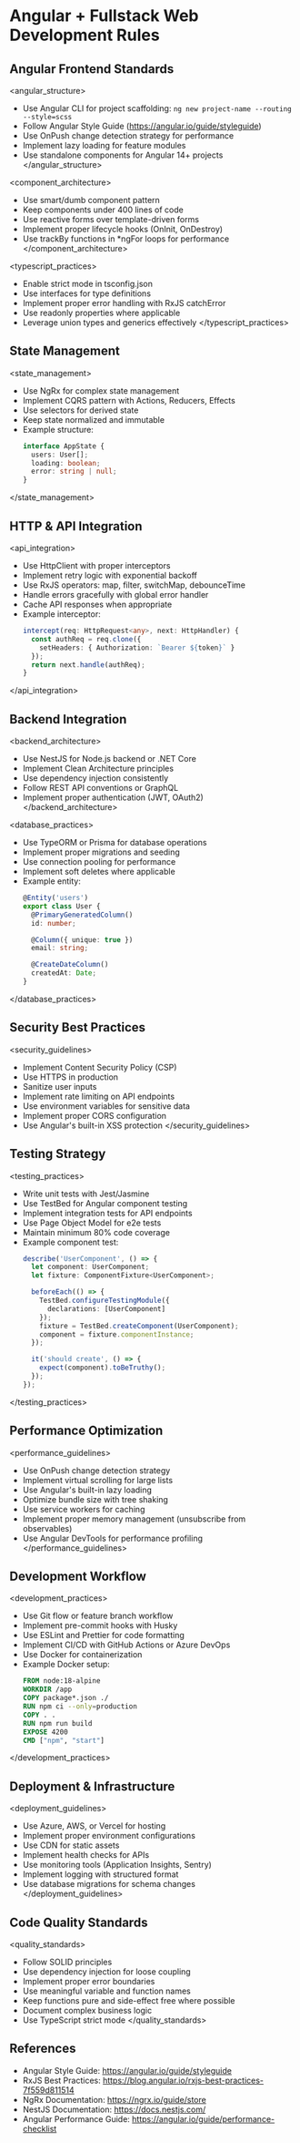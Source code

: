 # Angular + Fullstack Web Development Rules

## Angular Frontend Standards

<angular_structure>
- Use Angular CLI for project scaffolding: `ng new project-name --routing --style=scss`
- Follow Angular Style Guide (https://angular.io/guide/styleguide)
- Use OnPush change detection strategy for performance
- Implement lazy loading for feature modules
- Use standalone components for Angular 14+ projects
</angular_structure>

<component_architecture>
- Use smart/dumb component pattern
- Keep components under 400 lines of code
- Use reactive forms over template-driven forms
- Implement proper lifecycle hooks (OnInit, OnDestroy)
- Use trackBy functions in *ngFor loops for performance
</component_architecture>

<typescript_practices>
- Enable strict mode in tsconfig.json
- Use interfaces for type definitions
- Implement proper error handling with RxJS catchError
- Use readonly properties where applicable
- Leverage union types and generics effectively
</typescript_practices>

## State Management

<state_management>
- Use NgRx for complex state management
- Implement CQRS pattern with Actions, Reducers, Effects
- Use selectors for derived state
- Keep state normalized and immutable
- Example structure:
  ```typescript
  interface AppState {
    users: User[];
    loading: boolean;
    error: string | null;
  }
  ```
</state_management>

## HTTP & API Integration

<api_integration>
- Use HttpClient with proper interceptors
- Implement retry logic with exponential backoff
- Use RxJS operators: map, filter, switchMap, debounceTime
- Handle errors gracefully with global error handler
- Cache API responses when appropriate
- Example interceptor:
  ```typescript
  intercept(req: HttpRequest<any>, next: HttpHandler) {
    const authReq = req.clone({
      setHeaders: { Authorization: `Bearer ${token}` }
    });
    return next.handle(authReq);
  }
  ```
</api_integration>

## Backend Integration

<backend_architecture>
- Use NestJS for Node.js backend or .NET Core
- Implement Clean Architecture principles
- Use dependency injection consistently
- Follow REST API conventions or GraphQL
- Implement proper authentication (JWT, OAuth2)
</backend_architecture>

<database_practices>
- Use TypeORM or Prisma for database operations
- Implement proper migrations and seeding
- Use connection pooling for performance
- Implement soft deletes where applicable
- Example entity:
  ```typescript
  @Entity('users')
  export class User {
    @PrimaryGeneratedColumn()
    id: number;

    @Column({ unique: true })
    email: string;

    @CreateDateColumn()
    createdAt: Date;
  }
  ```
</database_practices>

## Security Best Practices

<security_guidelines>
- Implement Content Security Policy (CSP)
- Use HTTPS in production
- Sanitize user inputs
- Implement rate limiting on API endpoints
- Use environment variables for sensitive data
- Implement proper CORS configuration
- Use Angular's built-in XSS protection
</security_guidelines>

## Testing Strategy

<testing_practices>
- Write unit tests with Jest/Jasmine
- Use TestBed for Angular component testing
- Implement integration tests for API endpoints
- Use Page Object Model for e2e tests
- Maintain minimum 80% code coverage
- Example component test:
  ```typescript
  describe('UserComponent', () => {
    let component: UserComponent;
    let fixture: ComponentFixture<UserComponent>;

    beforeEach(() => {
      TestBed.configureTestingModule({
        declarations: [UserComponent]
      });
      fixture = TestBed.createComponent(UserComponent);
      component = fixture.componentInstance;
    });

    it('should create', () => {
      expect(component).toBeTruthy();
    });
  });
  ```
</testing_practices>

## Performance Optimization

<performance_guidelines>
- Use OnPush change detection strategy
- Implement virtual scrolling for large lists
- Use Angular's built-in lazy loading
- Optimize bundle size with tree shaking
- Use service workers for caching
- Implement proper memory management (unsubscribe from observables)
- Use Angular DevTools for performance profiling
</performance_guidelines>

## Development Workflow

<development_practices>
- Use Git flow or feature branch workflow
- Implement pre-commit hooks with Husky
- Use ESLint and Prettier for code formatting
- Implement CI/CD with GitHub Actions or Azure DevOps
- Use Docker for containerization
- Example Docker setup:
  ```dockerfile
  FROM node:18-alpine
  WORKDIR /app
  COPY package*.json ./
  RUN npm ci --only=production
  COPY . .
  RUN npm run build
  EXPOSE 4200
  CMD ["npm", "start"]
  ```
</development_practices>

## Deployment & Infrastructure

<deployment_guidelines>
- Use Azure, AWS, or Vercel for hosting
- Implement proper environment configurations
- Use CDN for static assets
- Implement health checks for APIs
- Use monitoring tools (Application Insights, Sentry)
- Implement logging with structured format
- Use database migrations for schema changes
</deployment_guidelines>

## Code Quality Standards

<quality_standards>
- Follow SOLID principles
- Use dependency injection for loose coupling
- Implement proper error boundaries
- Use meaningful variable and function names
- Keep functions pure and side-effect free where possible
- Document complex business logic
- Use TypeScript strict mode
</quality_standards>

## References
- Angular Style Guide: https://angular.io/guide/styleguide
- RxJS Best Practices: https://blog.angular.io/rxjs-best-practices-7f559d811514
- NgRx Documentation: https://ngrx.io/guide/store
- NestJS Documentation: https://docs.nestjs.com/
- Angular Performance Guide: https://angular.io/guide/performance-checklist
